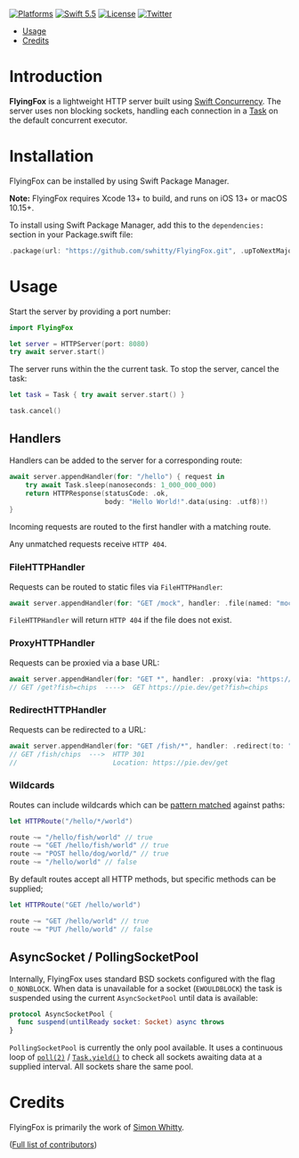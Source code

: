 [![Platforms](https://img.shields.io/badge/platforms-iOS%20|%20Mac%20-lightgray.svg)]()
[![Swift 5.5](https://img.shields.io/badge/swift-5.5-red.svg?style=flat)](https://developer.apple.com/swift)
[![License](https://img.shields.io/badge/license-MIT-lightgrey.svg)](https://opensource.org/licenses/MIT)
[![Twitter](https://img.shields.io/badge/twitter-@simonwhitty-blue.svg)](http://twitter.com/simonwhitty)

- [Usage](#usage)
- [Credits](#credits)

# Introduction

**FlyingFox** is a lightweight HTTP server built using [Swift Concurrency](https://docs.swift.org/swift-book/LanguageGuide/Concurrency.html). The server uses non blocking sockets, handling each connection in a [Task](https://developer.apple.com/documentation/swift/task) on the default concurrent executor.

# Installation

FlyingFox can be installed by using Swift Package Manager.

**Note:** FlyingFox requires Xcode 13+ to build, and runs on iOS 13+ or macOS 10.15+.

To install using Swift Package Manager, add this to the `dependencies:` section in your Package.swift file:

```swift
.package(url: "https://github.com/swhitty/FlyingFox.git", .upToNextMajor(from: "0.1.0")),
```

# Usage

Start the server by providing a port number:

```swift
import FlyingFox

let server = HTTPServer(port: 8080)
try await server.start()
```

The server runs within the the current task. To stop the server, cancel the task:

```swift
let task = Task { try await server.start() }

task.cancel()
```

## Handlers

Handlers can be added to the server for a corresponding route:

```swift
await server.appendHandler(for: "/hello") { request in 
    try await Task.sleep(nanoseconds: 1_000_000_000)
    return HTTPResponse(statusCode: .ok,
                        body: "Hello World!".data(using: .utf8)!)
}
```

Incoming requests are routed to the first handler with a matching route.

Any unmatched requests receive `HTTP 404`.

### FileHTTPHandler

Requests can be routed to static files via `FileHTTPHandler`:

```swift
await server.appendHandler(for: "GET /mock", handler: .file(named: "mock.json"))
```

`FileHTTPHandler` will return `HTTP 404` if the file does not exist.

### ProxyHTTPHandler

Requests can be proxied via a base URL:

```swift
await server.appendHandler(for: "GET *", handler: .proxy(via: "https://pie.dev"))
// GET /get?fish=chips  ---->  GET https://pie.dev/get?fish=chips
```

### RedirectHTTPHandler

Requests can be redirected to a URL:

```swift
await server.appendHandler(for: "GET /fish/*", handler: .redirect(to: "https://pie.dev/get"))
// GET /fish/chips  --->  HTTP 301
//                        Location: https://pie.dev/get
```

### Wildcards

Routes can include wildcards which can be [pattern matched](https://docs.swift.org/swift-book/ReferenceManual/Patterns.html#ID426) against paths:

```swift
let HTTPRoute("/hello/*/world")

route ~= "/hello/fish/world" // true
route ~= "GET /hello/fish/world" // true
route ~= "POST hello/dog/world/" // true
route ~= "/hello/world" // false
```

By default routes accept all HTTP methods, but specific methods can be supplied;

```swift
let HTTPRoute("GET /hello/world")

route ~= "GET /hello/world" // true
route ~= "PUT /hello/world" // false
```

## AsyncSocket / PollingSocketPool

Internally, FlyingFox uses standard BSD sockets configured with the flag `O_NONBLOCK`. When data is unavailable for a socket (`EWOULDBLOCK`) the task is suspended using the current `AsyncSocketPool` until data is available:

```swift
protocol AsyncSocketPool {
  func suspend(untilReady socket: Socket) async throws
}
```

`PollingSocketPool` is currently the only pool available. It uses a continuous loop of [`poll(2)`](https://www.freebsd.org/cgi/man.cgi?poll) / [`Task.yield()`](https://developer.apple.com/documentation/swift/task/3814840-yield) to check all sockets awaiting data at a supplied interval.  All sockets share the same pool.

# Credits

FlyingFox is primarily the work of [Simon Whitty](https://github.com/swhitty).

([Full list of contributors](https://github.com/swhitty/FlyingFox/graphs/contributors))
